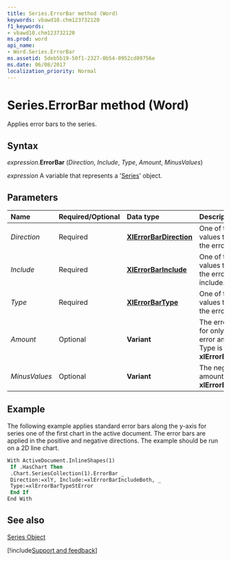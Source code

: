 ```yaml
---
title: Series.ErrorBar method (Word)
keywords: vbawd10.chm123732120
f1_keywords:
- vbawd10.chm123732120
ms.prod: word
api_name:
- Word.Series.ErrorBar
ms.assetid: 5deb5b19-50f1-2327-0b54-0952cd89756e
ms.date: 06/08/2017
localization_priority: Normal
---
```



# Series.ErrorBar method (Word)

Applies error bars to the series.


## Syntax

_expression_.**ErrorBar** (_Direction_, _Include_, _Type_, _Amount_, _MinusValues_)

_expression_ A variable that represents a '[Series](Word.Series.md)' object.


## Parameters

|Name|Required/Optional|Data type|Description|
|:-----|:-----|:-----|:-----|
| _Direction_|Required| **[XlErrorBarDirection](Word.xlerrorbardirection.md)**|One of the enumeration values that specifies the error bar direction.|
| _Include_|Required| **[XlErrorBarInclude](Word.xlerrorbarinclude.md)**|One of the enumeration values that specifies the error bar parts to include.|
| _Type_|Required| **[XlErrorBarType](Word.xlerrorbartype.md)**|One of the enumeration values that specifies the error bar type.|
| _Amount_|Optional| **Variant**|The error amount. Used for only the positive error amount when Type is **xlErrorBarTypeCustom**.|
| _MinusValues_|Optional| **Variant**|The negative error amount when Type is **xlErrorBarTypeCustom**.|

## Example

The following example applies standard error bars along the y-axis for series one of the first chart in the active document. The error bars are applied in the positive and negative directions. The example should be run on a 2D line chart.


```vb
With ActiveDocument.InlineShapes(1) 
 If .HasChart Then 
 .Chart.SeriesCollection(1).ErrorBar _ 
 Direction:=xlY, Include:=xlErrorBarIncludeBoth, _ 
 Type:=xlErrorBarTypeStError 
 End If 
End With
```


## See also


[Series Object](Word.Series.md)

[!include[Support and feedback](~/includes/feedback-boilerplate.md)]